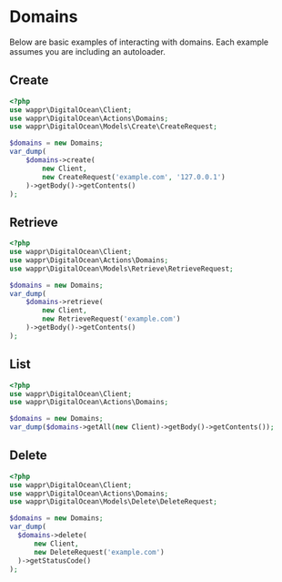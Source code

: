 # Domains

Below are basic examples of interacting with domains. Each example assumes you are including an autoloader.

## Create

```php
<?php
use wappr\DigitalOcean\Client;
use wappr\DigitalOcean\Actions\Domains;
use wappr\DigitalOcean\Models\Create\CreateRequest;

$domains = new Domains;
var_dump(
    $domains->create(
        new Client,
        new CreateRequest('example.com', '127.0.0.1')
    )->getBody()->getContents()
);
```

## Retrieve

```php
<?php
use wappr\DigitalOcean\Client;
use wappr\DigitalOcean\Actions\Domains;
use wappr\DigitalOcean\Models\Retrieve\RetrieveRequest;

$domains = new Domains;
var_dump(
    $domains->retrieve(
        new Client,
        new RetrieveRequest('example.com')
    )->getBody()->getContents()
);
```

## List

```php
<?php
use wappr\DigitalOcean\Client;
use wappr\DigitalOcean\Actions\Domains;

$domains = new Domains;
var_dump($domains->getAll(new Client)->getBody()->getContents());
```

## Delete

```php
<?php
use wappr\DigitalOcean\Client;
use wappr\DigitalOcean\Actions\Domains;
use wappr\DigitalOcean\Models\Delete\DeleteRequest;

$domains = new Domains;
var_dump(
  $domains->delete(
      new Client,
      new DeleteRequest('example.com')
  )->getStatusCode()
);
```
